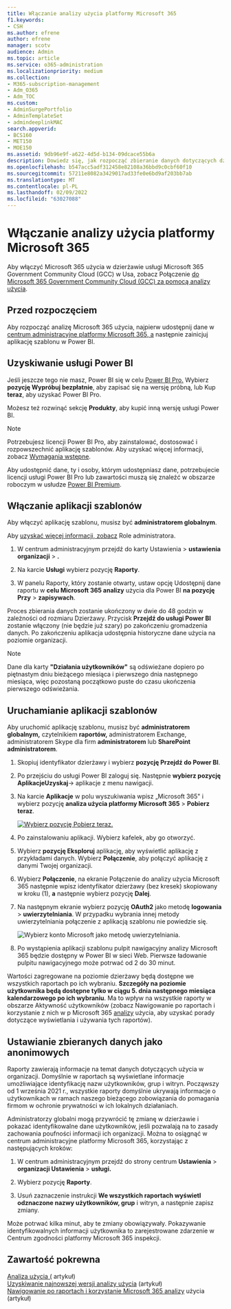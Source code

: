 ```yaml
---
title: Włączanie analizy użycia platformy Microsoft 365
f1.keywords:
- CSH
ms.author: efrene
author: efrene
manager: scotv
audience: Admin
ms.topic: article
ms.service: o365-administration
ms.localizationpriority: medium
ms.collection:
- M365-subscription-management
- Adm_O365
- Adm_TOC
ms.custom:
- AdminSurgePortfolio
- AdminTemplateSet
- admindeeplinkMAC
search.appverid:
- BCS160
- MET150
- MOE150
ms.assetid: 9db96e9f-a622-4d5d-b134-09dcace55b6a
description: Dowiedz się, jak rozpocząć zbieranie danych dotyczących dzierżawy przy użyciu Microsoft 365 szablonu analizy użycia w programie Power BI.
ms.openlocfilehash: b547acc5adf312458e82108a36bbd9c0cbf60f10
ms.sourcegitcommit: 57211e8082a3429017ad33fe0e6bd9af203bb7ab
ms.translationtype: MT
ms.contentlocale: pl-PL
ms.lasthandoff: 02/09/2022
ms.locfileid: "63027088"
---
```

# <a name="enable-microsoft-365-usage-analytics"></a>Włączanie analizy użycia platformy Microsoft 365

Aby włączyć Microsoft 365 użycia w dzierżawie usługi Microsoft 365 Government Community Cloud (GCC) w Usa, zobacz Połączenie [do Microsoft 365 Government Community Cloud (GCC) za pomocą analizy użycia](connect-to-gcc-data-with-usage-analytics.md).

## <a name="before-you-begin"></a>Przed rozpoczęciem

Aby rozpocząć analizę Microsoft 365 użycia, najpierw udostępnij dane w <a href="https://go.microsoft.com/fwlink/p/?linkid=2024339" target="_blank">centrum administracyjne platformy Microsoft 365, a</a> następnie zainicjuj aplikację szablonu w Power BI.

## <a name="get-power-bi"></a>Uzyskiwanie usługi Power BI

Jeśli jeszcze tego nie masz, Power BI się w celu [Power BI Pro.](https://go.microsoft.com/fwlink/p/?linkid=845347) Wybierz **pozycję Wypróbuj bezpłatnie**, aby zapisać się na wersję próbną, lub Kup **teraz**, aby uzyskać Power BI Pro.


Możesz też rozwinąć sekcję **Produkty**, aby kupić inną wersję usługi Power BI.

> [!NOTE]
> Potrzebujesz licencji Power BI Pro, aby zainstalować, dostosować i rozpowszechnić aplikację szablonów. Aby uzyskać więcej informacji, zobacz [Wymagania wstępne](/power-bi/service-template-apps-install-distribute?source=docs#prerequisites).

Aby udostępnić dane, ty i osoby, którym udostępniasz dane, potrzebujecie licencji usługi Power BI Pro lub zawartości muszą się znaleźć w obszarze roboczym w usłudze [Power BI Premium](/power-bi/service-premium-what-is).

## <a name="enable-the-template-app"></a>Włączanie aplikacji szablonów

Aby włączyć aplikację szablonu, musisz być **administratorem globalnym**.

Aby [uzyskać więcej informacji, zobacz](../add-users/about-admin-roles.md) Role administratora.

1. W centrum administracyjnym przejdź do karty Ustawienia  \> **ustawienia organizacji** \> **.**

2. Na karcie **Usługi** wybierz pozycję  **Raporty**.

3. W panelu Raporty, który zostanie otwarty, ustaw opcję Udostępnij dane raportu w **celu Microsoft 365 analizy** użycia dla Power BI **na pozycję Przy** \> **zapisywach**.

Proces zbierania danych zostanie ukończony w dwie do 48 godzin w zależności od rozmiaru Dzierżawy. Przycisk **Przejdź do usługi Power BI** zostanie włączony (nie będzie już szary) po zakończeniu gromadzenia danych. Po zakończeniu aplikacja udostępnia historyczne dane użycia na poziomie organizacji. 

> [!NOTE]
> Dane dla karty **"Działania użytkowników"** są odświeżane dopiero po piętnastym dniu bieżącego miesiąca i pierwszego dnia następnego miesiąca, więc pozostaną początkowo puste do czasu ukończenia pierwszego odświeżania.

## <a name="start-the-template-app"></a>Uruchamianie aplikacji szablonów

Aby uruchomić aplikację szablonu, musisz być **administratorem** **globalnym,** czytelnikiem **raportów,** administratorem Exchange, administratorem Skype dla firm **administratorem** lub **SharePoint administratorem**.

1. Skopiuj identyfikator dzierżawy i wybierz **pozycję Przejdź do Power BI**.

2. Po przejściu do usługi Power BI zaloguj się. Następnie **wybierz pozycję** **AplikacjeUzyskaj**-> aplikacje z menu nawigacji.

3. Na karcie **Aplikacje** w polu wyszukiwania wpisz „Microsoft 365" i wybierz pozycję **analiza użycia platformy Microsoft 365** \> **Pobierz teraz**.

    [![Wybierz pozycję Pobierz teraz.](../../media/78102250-9874-4a32-8365-436f13560b52.png)](https://app.powerbi.com/groups/me/getapps/services/cia_microsoft365.microsoft-365-usage-analytics)

4. Po zainstalowaniu aplikacji. Wybierz kafelek, aby go otworzyć.

5. Wybierz **pozycję Eksploruj** aplikację, aby wyświetlić aplikację z przykładami danych. Wybierz **Połączenie**, aby połączyć aplikację z danymi Twojej organizacji.

6. Wybierz **Połączenie**, na ekranie Połączenie do analizy użycia Microsoft 365 następnie wpisz identyfikator dzierżawy (bez kresek) skopiowany w kroku (1), **a** następnie wybierz pozycję **Dalej**.

7. Na następnym ekranie wybierz pozycję **OAuth2** jako metodę **logowania** \> **uwierzytelniania**. W przypadku wybrania innej metody uwierzytelniania połączenie z aplikacją szablonu nie powiedzie się.

    ![Wybierz konto Microsoft jako metodę uwierzytelniania.](../../media/ab6f0463-c3f7-4088-a605-67c699fa86adnew.png)

8. Po wystąpienia aplikacji szablonu pulpit nawigacyjny analizy Microsoft 365 będzie dostępny w Power BI w sieci Web. Pierwsze ładowanie pulpitu nawigacyjnego może potrwać od 2 do 30 minut.

Wartości zagregowane na poziomie dzierżawy będą dostępne we wszystkich raportach po ich wybraniu. **Szczegóły na poziomie użytkownika będą dostępne tylko w ciągu 5. dnia następnego miesiąca kalendarzowego po ich wybraniu**. Ma to wpływ na wszystkie raporty w obszarze Aktywność użytkowników (zobacz Nawigowanie po raportach i korzystanie z nich w p Microsoft 365 [analizy](navigate-and-utilize-reports.md) użycia, aby uzyskać porady dotyczące wyświetlania i używania tych raportów).

## <a name="make-the-collected-data-anonymous"></a>Ustawianie zbieranych danych jako anonimowych

Raporty zawierają informacje na temat danych dotyczących użycia w organizacji. Domyślnie w raportach są wyświetlane informacje umożliwiające identyfikację nazw użytkowników, grup i witryn. Począwszy od 1 września 2021 r., wszystkie raporty domyślnie ukrywają informacje o użytkownikach w ramach naszego bieżącego zobowiązania do pomagania firmom w ochronie prywatności w ich lokalnych działaniach.
  
Administratorzy globalni mogą przywrócić tę zmianę w dzierżawie i pokazać identyfikowalne dane użytkowników, jeśli pozwalają na to zasady zachowania poufności informacji ich organizacji. Można to osiągnąć w centrum administracyjne platformy Microsoft 365, korzystając z następujących kroków:
  
1. W centrum administracyjnym przejdź do strony centrum **Ustawienia** \> **organizacji Ustawienia** \> **usługi.**

2. Wybierz pozycję **Raporty**. 
  
3. Usuń zaznaczenie instrukcji **We wszystkich raportach wyświetl odznaczone nazwy użytkowników, grup** i witryn, a następnie zapisz zmiany.  
  
Może potrwać kilka minut, aby te zmiany obowiązywały. Pokazywanie identyfikowalnych informacji użytkownika to zarejestrowane zdarzenie w Centrum zgodności platformy Microsoft 365 inspekcji.   

## <a name="related-content"></a>Zawartość pokrewna

[Analiza użycia (](usage-analytics.md) artykuł)\
[Uzyskiwanie najnowszej wersji analizy użycia](get-the-latest-version-of-usage-analytics.md) (artykuł)\
[Nawigowanie po raportach i korzystanie Microsoft 365 analizy](navigate-and-utilize-reports.md) użycia (artykuł)
